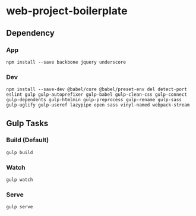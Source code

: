 # web-project-boilerplate

## Dependency

### App

```
npm install --save backbone jquery underscore
```

### Dev

```
npm install --save-dev @babel/core @babel/preset-env del detect-port eslint gulp gulp-autoprefixer gulp-babel gulp-clean-css gulp-connect gulp-dependents gulp-htmlmin gulp-preprocess gulp-rename gulp-sass gulp-uglify gulp-useref lazypipe open sass vinyl-named webpack-stream
```

## Gulp Tasks

### Build (Default)

```
gulp build
```

### Watch

```
gulp watch
```

### Serve

```
gulp serve
```
